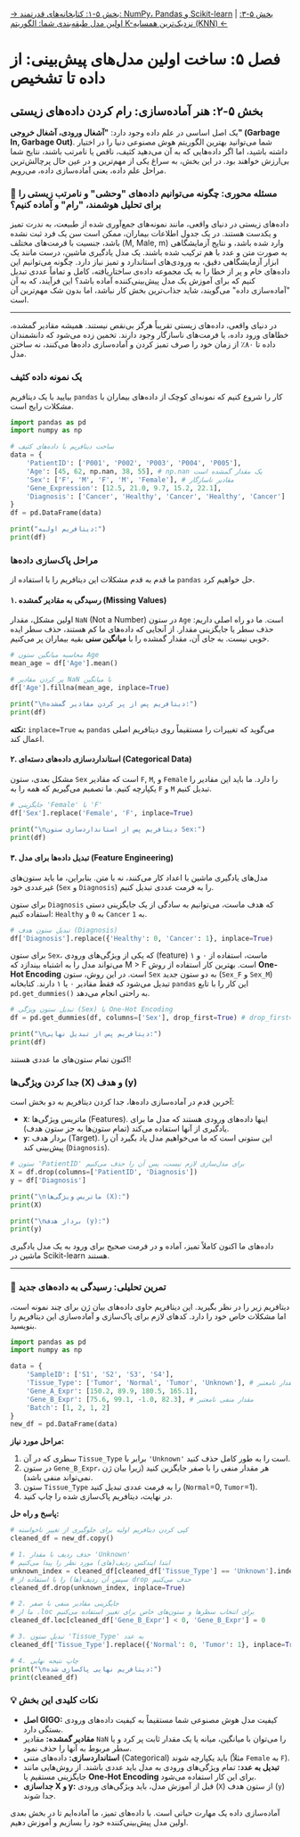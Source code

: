 [→ بخش ۵-۱: کتابخانه‌های قدرتمند: NumPy، Pandas و Scikit-learn](./01-powerful-libraries-numpy-pandas-sklearn.md) | [بخش ۵-۳: اولین مدل طبقه‌بندی شما: الگوریتم K-نزدیک‌ترین همسایه (KNN) ←](./03-first-classification-model-knn.md)

# فصل ۵: ساخت اولین مدل‌های پیش‌بینی: از داده تا تشخیص

## بخش ۵-۲: هنر آماده‌سازی: رام کردن داده‌های زیستی

یک اصل اساسی در علم داده وجود دارد: **"آشغال ورودی، آشغال خروجی" (Garbage In, Garbage Out)**. شما می‌توانید بهترین الگوریتم هوش مصنوعی دنیا را در اختیار داشته باشید، اما اگر داده‌هایی که به آن می‌دهید کثیف، ناقص یا نامرتب باشند، نتایج شما بی‌ارزش خواهند بود. در این بخش، به سراغ یکی از مهم‌ترین و در عین حال پرچالش‌ترین مراحل علم داده، یعنی آماده‌سازی داده، می‌رویم.

### 🎯 مسئله محوری: چگونه می‌توانیم داده‌های "وحشی" و نامرتب زیستی را برای تحلیل هوشمند، "رام" و آماده کنیم؟

داده‌های زیستی در دنیای واقعی، مانند نمونه‌های جمع‌آوری شده از طبیعت، به ندرت تمیز و یکدست هستند. در یک جدول اطلاعات بیماران، ممکن است سن یک فرد ثبت نشده باشد، جنسیت با فرمت‌های مختلف (M, Male, m) وارد شده باشد، و نتایج آزمایشگاهی به صورت متن و عدد با هم ترکیب شده باشند. یک مدل یادگیری ماشین، درست مانند یک ابزار آزمایشگاهی دقیق، به ورودی‌های استاندارد و تمیز نیاز دارد. چگونه می‌توانیم این داده‌های خام و پر از خطا را به یک مجموعه داده‌ی ساختاریافته، کامل و تماماً عددی تبدیل کنیم که برای آموزش یک مدل پیش‌بینی‌کننده آماده باشد؟ این فرآیند، که به آن "آماده‌سازی داده" می‌گویند، شاید جذاب‌ترین بخش کار نباشد، اما بدون شک مهم‌ترین آن است.

---

در دنیای واقعی، داده‌های زیستی تقریباً هرگز بی‌نقص نیستند. همیشه مقادیر گمشده، خطاهای ورود داده، یا فرمت‌های ناسازگار وجود دارند. تخمین زده می‌شود که دانشمندان داده تا ۸۰٪ از زمان خود را صرف تمیز کردن و آماده‌سازی داده‌ها می‌کنند، نه ساختن مدل.

### یک نمونه داده کثیف

بیایید با یک دیتافریم `pandas` کار را شروع کنیم که نمونه‌ای کوچک از داده‌های بیماران با مشکلات رایج است.

```python
import pandas as pd
import numpy as np

# ساخت دیتافریم با داده‌های کثیف
data = {
    'PatientID': ['P001', 'P002', 'P003', 'P004', 'P005'],
    'Age': [45, 62, np.nan, 38, 55], # np.nan یک مقدار گمشده است
    'Sex': ['F', 'M', 'F', 'M', 'Female'], # مقادیر ناسازگار
    'Gene_Expression': [12.5, 21.0, 9.7, 15.2, 22.1],
    'Diagnosis': ['Cancer', 'Healthy', 'Cancer', 'Healthy', 'Cancer']
}
df = pd.DataFrame(data)

print("دیتافریم اولیه:")
print(df)
```

### مراحل پاک‌سازی داده‌ها

ما قدم به قدم مشکلات این دیتافریم را با استفاده از `pandas` حل خواهیم کرد.

#### ۱. رسیدگی به مقادیر گمشده (Missing Values)

اولین مشکل، مقدار `NaN` (Not a Number) در ستون `Age` است. ما دو راه اصلی داریم: حذف سطر یا جایگزینی مقدار. از آنجایی که داده‌های ما کم هستند، حذف سطر ایده خوبی نیست. به جای آن، مقدار گمشده را با **میانگین سنی** بقیه بیماران پر می‌کنیم.

```python
# محاسبه میانگین ستون Age
mean_age = df['Age'].mean()

# پر کردن مقادیر NaN با میانگین
df['Age'].fillna(mean_age, inplace=True)

print("\nدیتافریم پس از پر کردن مقادیر گمشده:")
print(df)
```

**نکته:** `inplace=True` به `pandas` می‌گوید که تغییرات را مستقیماً روی دیتافریم اصلی اعمال کند.

#### ۲. استانداردسازی داده‌های دسته‌ای (Categorical Data)

مشکل بعدی، ستون `Sex` است که مقادیر `F`, `M`, و `Female` را دارد. ما باید این مقادیر را یکپارچه کنیم. ما تصمیم می‌گیریم که همه را به `F` و `M` تبدیل کنیم.

```python
# جایگزینی 'Female' با 'F'
df['Sex'].replace('Female', 'F', inplace=True)

print("\nدیتافریم پس از استانداردسازی ستون Sex:")
print(df)
```

#### ۳. تبدیل داده‌ها برای مدل (Feature Engineering)

مدل‌های یادگیری ماشین با اعداد کار می‌کنند، نه با متن. بنابراین، ما باید ستون‌های غیرعددی خود (`Sex` و `Diagnosis`) را به فرمت عددی تبدیل کنیم.

برای ستون `Diagnosis` که هدف ماست، می‌توانیم به سادگی از یک جایگزینی دستی استفاده کنیم: `Healthy` به `0` و `Cancer` به `1`.

```python
# تبدیل ستون هدف (Diagnosis)
df['Diagnosis'].replace({'Healthy': 0, 'Cancer': 1}, inplace=True)
```

برای ستون `Sex`، که یکی از ویژگی‌های ورودی (feature) ماست، استفاده از ۰ و ۱ می‌تواند مدل را به اشتباه بیندازد که M > F است. بهترین کار استفاده از روش **One-Hot Encoding** است. در این روش، ستون `Sex` به دو ستون جدید (`Sex_F` و `Sex_M`) تبدیل می‌شود که فقط مقادیر ۰ یا ۱ دارند. کتابخانه `pandas` این کار را با تابع `pd.get_dummies()` به راحتی انجام می‌دهد.

```python
# تبدیل ستون ویژگی (Sex) با One-Hot Encoding
df = pd.get_dummies(df, columns=['Sex'], drop_first=True) # drop_first=True برای جلوگیری از افزونگی

print("\nدیتافریم پس از تبدیل نهایی:")
print(df)
```

اکنون تمام ستون‌های ما عددی هستند!

### جدا کردن ویژگی‌ها (X) و هدف (y)

آخرین قدم در آماده‌سازی داده‌ها، جدا کردن دیتافریم به دو بخش است:

- **`X`**: ماتریس ویژگی‌ها (Features). اینها داده‌های ورودی هستند که مدل ما برای یادگیری از آنها استفاده می‌کند (تمام ستون‌ها به جز ستون هدف).
- **`y`**: بردار هدف (Target). این ستونی است که ما می‌خواهیم مدل یاد بگیرد آن را پیش‌بینی کند (`Diagnosis`).

```python
# ستون 'PatientID' برای مدل‌سازی لازم نیست، پس آن را حذف می‌کنیم
X = df.drop(columns=['PatientID', 'Diagnosis'])
y = df['Diagnosis']

print("\nماتریس ویژگی‌ها (X):")
print(X)

print("\nبردار هدف (y):")
print(y)
```

داده‌های ما اکنون کاملاً تمیز، آماده و در فرمت صحیح برای ورود به یک مدل یادگیری ماشین در Scikit-learn هستند.

---

### 🔬 تمرین تحلیلی: رسیدگی به داده‌های جدید

دیتافریم زیر را در نظر بگیرید. این دیتافریم حاوی داده‌های بیان ژن برای چند نمونه است، اما مشکلات خاص خود را دارد. کدهای لازم برای پاک‌سازی و آماده‌سازی این دیتافریم را بنویسید.

```python
import pandas as pd
import numpy as np

data = {
    'SampleID': ['S1', 'S2', 'S3', 'S4'],
    'Tissue_Type': ['Tumor', 'Normal', 'Tumor', 'Unknown'], # مقدار نامعتبر
    'Gene_A_Expr': [150.2, 89.9, 180.5, 165.1],
    'Gene_B_Expr': [75.6, 99.1, -1.0, 82.3], # مقدار منفی نامعتبر
    'Batch': [1, 2, 1, 2]
}
new_df = pd.DataFrame(data)
```

**مراحل مورد نیاز:**

1.  سطری که در آن `Tissue_Type` برابر با `'Unknown'` است را به طور کامل حذف کنید.
2.  در ستون `Gene_B_Expr`، هر مقدار منفی را با صفر جایگزین کنید (زیرا بیان ژن نمی‌تواند منفی باشد).
3.  ستون `Tissue_Type` را به فرمت عددی تبدیل کنید (`Normal`=0, `Tumor`=1).
4.  در نهایت، دیتافریم پاک‌سازی شده را چاپ کنید.

**پاسخ و راه حل:**

```python
# کپی کردن دیتافریم اولیه برای جلوگیری از تغییر ناخواسته
cleaned_df = new_df.copy()

# 1. حذف ردیف با مقدار 'Unknown'
# ابتدا ایندکس ردیف(های) مورد نظر را پیدا می‌کنیم
unknown_index = cleaned_df[cleaned_df['Tissue_Type'] == 'Unknown'].index
# سپس آن ردیف(ها) را با استفاده از drop حذف می‌کنیم
cleaned_df.drop(unknown_index, inplace=True)

# 2. جایگزینی مقادیر منفی با صفر
# ما از .loc برای انتخاب سطرها و ستون‌های خاص برای تغییر استفاده می‌کنیم
cleaned_df.loc[cleaned_df['Gene_B_Expr'] < 0, 'Gene_B_Expr'] = 0

# 3. تبدیل ستون 'Tissue_Type' به عدد
cleaned_df['Tissue_Type'].replace({'Normal': 0, 'Tumor': 1}, inplace=True)

# 4. چاپ نتیجه نهایی
print("\nدیتافریم نهایی پاک‌سازی شده:")
print(cleaned_df)
```

### 💡 نکات کلیدی این بخش

- **اصل GIGO:** کیفیت مدل هوش مصنوعی شما مستقیماً به کیفیت داده‌های ورودی بستگی دارد.
- **مقادیر گمشده:** مقادیر `NaN` را می‌توان با میانگین، میانه یا یک مقدار ثابت پر کرد و یا سطر مربوط به آنها را حذف نمود.
- **استانداردسازی:** داده‌های متنی (Categorical) باید یکپارچه شوند (مثلاً `Female` به `F`).
- **تبدیل به عدد:** تمام ویژگی‌های ورودی به مدل باید عددی باشند. از روش‌هایی مانند جایگزینی مستقیم یا **One-Hot Encoding** برای این کار استفاده می‌شود.
- **جداسازی X و y:** قبل از آموزش مدل، باید ویژگی‌های ورودی (`X`) از ستون هدف (`y`) جدا شوند.

آماده‌سازی داده یک مهارت حیاتی است. با داده‌های تمیز، ما آماده‌ایم تا در بخش بعدی اولین مدل پیش‌بینی‌کننده خود را بسازیم و آموزش دهیم.
